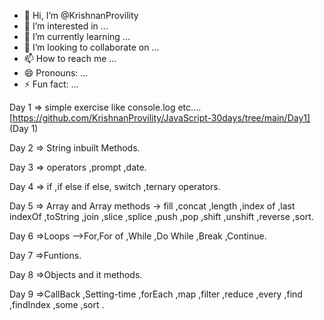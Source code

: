 - 👋 Hi, I’m @KrishnanProvility
- 👀 I’m interested in ...
- 🌱 I’m currently learning ...
- 💞️ I’m looking to collaborate on ...
- 📫 How to reach me ...
- 😄 Pronouns: ...
- ⚡ Fun fact: ...


Day 1 => simple exercise like console.log etc.... [https://github.com/KrishnanProvility/JavaScript-30days/tree/main/Day1]  (Day 1)

Day 2 => String inbuilt Methods.

Day 3 => operators ,prompt ,date.

Day 4 => if ,if else if else, switch ,ternary operators.

Day 5 => Array and Array methods -> fill ,concat ,length ,index of ,last indexOf ,toString ,join ,slice ,splice ,push ,pop ,shift ,unshift ,reverse ,sort.

Day 6 =>Loops -->For,For of ,While ,Do While ,Break ,Continue.

Day 7 =>Funtions.

Day 8 =>Objects and it methods.

Day 9 =>CallBack ,Setting-time ,forEach ,map ,filter ,reduce ,every ,find ,findIndex ,some ,sort .

<!---
KrishnanProvility/KrishnanProvility is a ✨ special ✨ repository because its `README.md` (this file) appears on your GitHub profile.
You can click the Preview link to take a look at your changes.
--->
